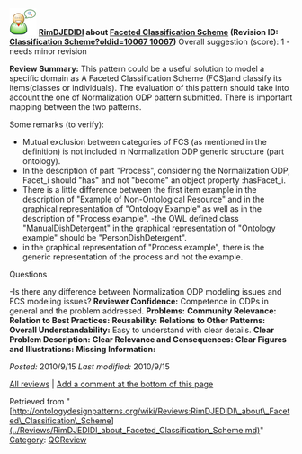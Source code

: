 [![](../images/thumb/2/29/Reviewer.png/48px-Reviewer.png)](../Image/Reviewer.png.md "Reviewer.png")
__[RimDJEDIDI](../User/RimDJEDIDI.md "User:RimDJEDIDI") about [Faceted Classification Scheme](../Submissions/Faceted_Classification_Scheme.md "Submissions:Faceted Classification Scheme") (Revision ID: [Classification Scheme?oldid=10067 10067](../Submissions/Faceted.md "http://ontologydesignpatterns.org/wiki/Submissions:Faceted"))__
Overall suggestion (score): 1 - needs minor revision




 __Review Summary:__ This pattern could be a useful solution to model a specific domain as A Faceted Classification Scheme (FCS)and classify its items(classes or individuals).
The evaluation of this pattern should take into account the one of Normalization ODP pattern submitted. There is important mapping between the two patterns.


Some remarks (to verify):
- Mutual exclusion between categories of FCS (as mentioned in the definition) is not included in Normalization ODP generic structure (part ontology).
- In the description of part "Process", considering the Normalization ODP, Facet\_i should "has" and not "become" an object property :hasFacet\_i.
- There is a little difference between the first item example in the description of "Example of Non-Ontological Resource" and in the graphical representation of "Ontology Example" as well as in the description of "Process example".
-the OWL defined class "ManualDishDetergent" in the graphical representation of "Ontology example" should be "PersonDishDetergent".
- in the graphical representation of "Process example", there is the generic representation of the process and not the example.


Questions



-Is there any difference between Normalization ODP modeling issues and FCS modeling issues?
__Reviewer Confidence:__ Competence in ODPs in general and the problem addressed.
__Problems:__ 
__Community Relevance:__ 
__Relation to Best Practices:__ 
__Reusability:__ 
__Relations to Other Patterns:__ 
__Overall Understandability:__ Easy to understand with clear details.
__Clear Problem Description:__ 
__Clear Relevance and Consequences:__ 
__Clear Figures and Illustrations:__ 
__Missing Information:__ 

_Posted:_ 2010/9/15 _Last modified:_ 2010/9/15



[All reviews](../Reviews/Main.md "Reviews:Main") | [Add a comment at the bottom of this page](index.php@title=Odp%253AAdd_comment&target=../Reviews/RimDJEDIDI_about_Faceted_Classification_Scheme.md#New_comment "http://ontologydesignpatterns.org/wiki/index.php?title=Odp:Add_comment&target=Reviews:RimDJEDIDI_about_Faceted_Classification_Scheme#New_comment")


Retrieved from "[http://ontologydesignpatterns.org/wiki/Reviews:RimDJEDIDI\_about\_Faceted\_Classification\_Scheme](../Reviews/RimDJEDIDI_about_Faceted_Classification_Scheme.md)"
 [Category](http://ontologydesignpatterns.org/wiki/Special:Categories "Special:Categories"): [QCReview](../Category/QCReview.md "Category:QCReview")
